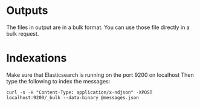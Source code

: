 # Outputs
The files in output are in a bulk format. 
You can use those file directly in a bulk request.

# Indexations

Make sure that Elasticsearch is running on the port 9200 on localhost
Then type the following to index the messages:

```
curl -s -H "Content-Type: application/x-ndjson" -XPOST localhost:9200/_bulk --data-binary @messages.json
```